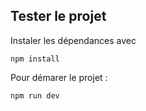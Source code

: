 ## Tester le projet

Instaler les dépendances avec 
```
npm install
```

Pour démarer le projet : 
```
npm run dev
```
